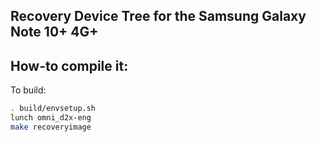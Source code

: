 ## Recovery Device Tree for the Samsung Galaxy Note 10+ 4G+

## How-to compile it:

To build:

```sh
. build/envsetup.sh
lunch omni_d2x-eng
make recoveryimage

